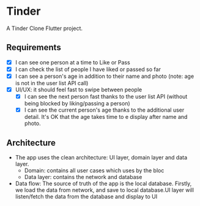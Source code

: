 # Tinder

A Tinder Clone Flutter project.

## Requirements

- [X] I can see one person at a time to Like or Pass
- [X] I can check the list of people I have liked or passed so far
- [X] I can see a person's age in addition to their name and photo (note: age is not in the user list API call)
- [X] UI/UX: it should feel fast to swipe between people
    - [X] I can see the next person fast thanks to the user list API (without being blocked by liking/passing a person)
    - [X] I can see the current person's age thanks to the additional user detail. It's OK that the age takes time to
e      display after name and photo.

## Architecture

- The app uses the clean architecture: UI layer, domain layer and data layer. 
  - Domain: contains all user cases which uses by the bloc
  - Data layer: contains the network and database 
- Data flow: The source of truth of the app is the local database. Firstly, we load the data from network, and save to 
  local database.UI layer will listen/fetch the data from the database and display to UI
